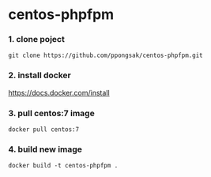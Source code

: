 # centos-phpfpm

### 1. clone poject

``` git clone https://github.com/ppongsak/centos-phpfpm.git ```

### 2. install docker

https://docs.docker.com/install 

### 3. pull centos:7 image

``` docker pull centos:7 ```

### 4. build new image 
``` docker build -t centos-phpfpm . ```
